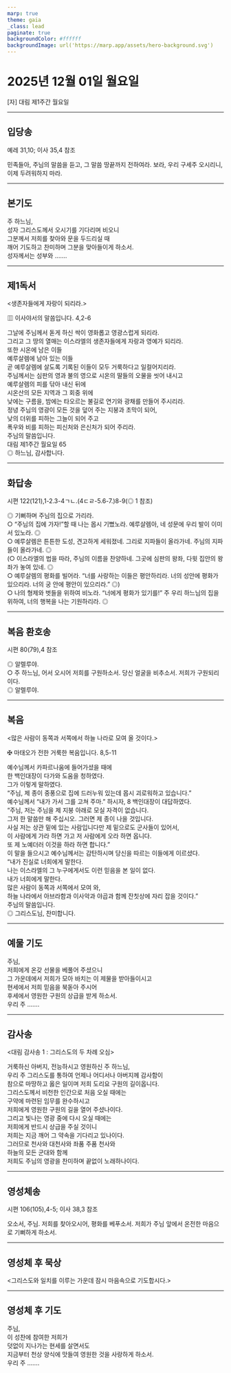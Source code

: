 ```yaml
---
marp: true
theme: gaia
_class: lead
paginate: true
backgroundColor: #ffffff
backgroundImage: url('https://marp.app/assets/hero-background.svg')
---
```


# 2025년 12월 01일 월요일

[자] 대림 제1주간 월요일  




---

## 입당송

예레 31,10; 이사 35,4 참조

민족들아, 주님의 말씀을 듣고, 그 말씀 땅끝까지 전하여라. 보라, 우리 구세주 오시리니, 이제 두려워하지 마라.  
  


---

## 본기도

주 하느님,  
성자 그리스도께서 오시기를 기다리며 비오니  
그분께서 저희를 찾아와 문을 두드리실 때  
깨어 기도하고 찬미하며 그분을 맞아들이게 하소서.  
성자께서는 성부와 …….  
  


---

## 제1독서

<생존자들에게 자랑이 되리라.>

▥ 이사야서의 말씀입니다. 4,2-6

그날에 주님께서 돋게 하신 싹이 영화롭고 영광스럽게 되리라.  
그리고 그 땅의 열매는 이스라엘의 생존자들에게 자랑과 영예가 되리라.  
또한 시온에 남은 이들  
예루살렘에 남아 있는 이들  
곧 예루살렘에 살도록 기록된 이들이 모두 거룩하다고 일컬어지리라.  
주님께서는 심판의 영과 불의 영으로 시온의 딸들의 오물을 씻어 내시고  
예루살렘의 피를 닦아 내신 뒤에  
시온산의 모든 지역과 그 회중 위에  
낮에는 구름을, 밤에는 타오르는 불길로 연기와 광채를 만들어 주시리라.  
정녕 주님의 영광이 모든 것을 덮어 주는 지붕과 초막이 되어,  
낮의 더위를 피하는 그늘이 되어 주고  
폭우와 비를 피하는 피신처와 은신처가 되어 주리라.  
주님의 말씀입니다.  
대림 제1주간 월요일 65  
◎ 하느님, 감사합니다.  
  


---

## 화답송

시편 122(121),1-2.3-4ㄱㄴ.(4ㄷㄹ-5.6-7.)8-9(◎ 1 참조)

◎ 기뻐하며 주님의 집으로 가리라.  
○ “주님의 집에 가자!”할 때 나는 몹시 기뻤노라. 예루살렘아, 네 성문에 우리 발이 이미 서 있노라. ◎  
○ 예루살렘은 튼튼한 도성, 견고하게 세워졌네. 그리로 지파들이 올라가네. 주님의 지파들이 올라가네. ◎  
(○ 이스라엘의 법을 따라, 주님의 이름을 찬양하네. 그곳에 심판의 왕좌, 다윗 집안의 왕좌가 놓여 있네. ◎  
○ 예루살렘의 평화를 빌어라. “너를 사랑하는 이들은 평안하리라. 너의 성안에 평화가 있으리라. 너의 궁 안에 평안이 있으리라.” ◎)  
○ 나의 형제와 벗들을 위하여 비노라. “너에게 평화가 있기를!” 주 우리 하느님의 집을 위하여, 너의 행복을 나는 기원하리라. ◎  
  


---

## 복음 환호송

시편 80(79),4 참조

◎ 알렐루야.  
○ 주 하느님, 어서 오시어 저희를 구원하소서. 당신 얼굴을 비추소서. 저희가 구원되리이다.  
◎ 알렐루야.  
  


---

## 복음

<많은 사람이 동쪽과 서쪽에서 하늘 나라로 모여 올 것이다.>

✠ 마태오가 전한 거룩한 복음입니다. 8,5-11

예수님께서 카파르나움에 들어가셨을 때에  
한 백인대장이 다가와 도움을 청하였다.  
그가 이렇게 말하였다.  
“주님, 제 종이 중풍으로 집에 드러누워 있는데 몹시 괴로워하고 있습니다.”  
예수님께서 “내가 가서 그를 고쳐 주마.” 하시자, 8 백인대장이 대답하였다.  
“주님, 저는 주님을 제 지붕 아래로 모실 자격이 없습니다.  
그저 한 말씀만 해 주십시오. 그러면 제 종이 나을 것입니다.  
사실 저는 상관 밑에 있는 사람입니다만 제 밑으로도 군사들이 있어서,  
이 사람에게 가라 하면 가고 저 사람에게 오라 하면 옵니다.  
또 제 노예더러 이것을 하라 하면 합니다.”  
이 말을 들으시고 예수님께서는 감탄하시며 당신을 따르는 이들에게 이르셨다.  
“내가 진실로 너희에게 말한다.  
나는 이스라엘의 그 누구에게서도 이런 믿음을 본 일이 없다.  
내가 너희에게 말한다.  
많은 사람이 동쪽과 서쪽에서 모여 와,  
하늘 나라에서 아브라함과 이사악과 야곱과 함께 잔칫상에 자리 잡을 것이다.”  
주님의 말씀입니다.  
◎ 그리스도님, 찬미합니다.  
  


---

## 예물 기도

주님,  
저희에게 온갖 선물을 베풀어 주셨으니  
그 가운데에서 저희가 모아 바치는 이 제물을 받아들이시고  
현세에서 저희 믿음을 북돋아 주시어  
후세에서 영원한 구원의 상급을 받게 하소서.  
우리 주 …….  
  


---

## 감사송

<대림 감사송 1 : 그리스도의 두 차례 오심>

거룩하신 아버지, 전능하시고 영원하신 주 하느님,  
우리 주 그리스도를 통하여 언제나 어디서나 아버지께 감사함이  
참으로 마땅하고 옳은 일이며 저희 도리요 구원의 길이옵니다.  
그리스도께서 비천한 인간으로 처음 오실 때에는  
구약에 마련된 임무를 완수하시고  
저희에게 영원한 구원의 길을 열어 주셨나이다.  
그리고 빛나는 영광 중에 다시 오실 때에는  
저희에게 반드시 상급을 주실 것이니  
저희는 지금 깨어 그 약속을 기다리고 있나이다.  
그러므로 천사와 대천사와 좌품 주품 천사와  
하늘의 모든 군대와 함께  
저희도 주님의 영광을 찬미하며 끝없이 노래하나이다.  
  


---

## 영성체송

시편 106(105),4-5; 이사 38,3 참조

오소서, 주님. 저희를 찾아오시어, 평화를 베푸소서. 저희가 주님 앞에서 온전한 마음으로 기뻐하게 하소서.  
  


---

## 영성체 후 묵상

<그리스도와 일치를 이루는 가운데 잠시 마음속으로 기도합시다.>  


---

## 영성체 후 기도

주님,  
이 성찬에 참여한 저희가  
덧없이 지나가는 현세를 살면서도  
지금부터 천상 양식에 맛들여 영원한 것을 사랑하게 하소서.  
우리 주 …….